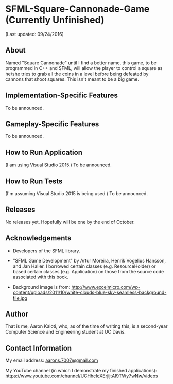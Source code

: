 # SFML-Square-Cannonade-Game (Currently Unfinished)

(Last updated: 09/24/2016)

About
-----

Named "Square Cannonade" until I find a better name, this game, 
to be programmed in C++ and SFML, will allow the player to control
a square as he/she tries to grab all the coins in a level before
being defeated by cannons that shoot squares.
This isn't meant to be a big game.

Implementation-Specific Features
--------------------------------

To be announced.

Gameplay-Specific Features
--------------------------

To be announced.

How to Run Application
----------------------

(I am using Visual Studio 2015.)
To be announced.

How to Run Tests
----------------

(I'm assuming Visual Studio 2015 is being used.)
To be announced.

Releases
--------

No releases yet. Hopefully will be one by the end of October.


Acknowledgements
----------------

* Developers of the SFML library.

* "SFML Game Development" by Artur Moreira, Henrik Vogelius
Hansson, and Jan Haller. I borrowed certain classes (e.g.
ResourceHolder) or based certain classes (e.g. Application) on those from the
source code associated with this book.

* Background image is from:
http://www.excelmicro.com/wp-content/uploads/2011/10/white-clouds-blue-sky-seamless-background-tile.jpg

Author
------

That is me, Aaron Kaloti, who, as of the time of writing this,
is a second-year Computer Science and Engineering
student at UC Davis.

Contact Information
-------------------

My email address: aarons.7007@gmail.com

My YouTube channel (in which I demonstrate my finished applications):
https://www.youtube.com/channel/UCHhcIcXErjijtAI9TWy7wNw/videos